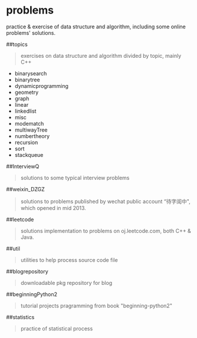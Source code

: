 problems
========

practice & exercise of data structure and algorithm, including some online problems' solutions.

##topics
 > exercises on data structure and algorithm divided by topic, mainly C++
 
 - binarysearch
 - binarytree
 - dynamicprogramming
 - geometry
 - graph
 - linear
 - linkedlist
 - misc
 - modematch
 - multiwayTree
 - numbertheory
 - recursion
 - sort
 - stackqueue
 
##InterviewQ
 > solutions to some typical interview problems
 
##weixin_DZGZ
 > solutions to problems published by wechat public account “待字闺中", which opened in mid 2013.

##leetcode
 > solutions implementation to problems on oj.leetcode.com, both C++ & Java.

##util
 > utilities to help process source code file 
 
##blogrepository
 > downloadable pkg repository for blog

##beginningPython2
 > tutorial projects pragramming from book "beginning-python2"

##statistics
 > practice of statistical process
